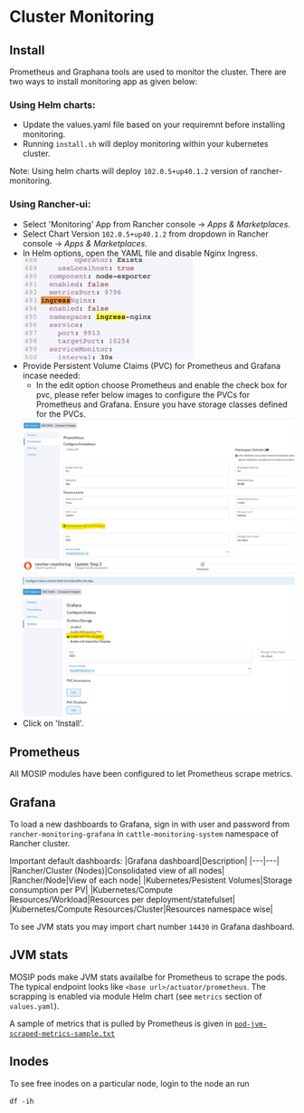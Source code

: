 # Cluster Monitoring

## Install
Prometheus and Graphana tools are used to monitor the cluster. There are two ways to install monitoring app as given below: 

### Using Helm charts:

* Update the values.yaml file based on your requiremnt before installing monitoring.
* Running `install.sh` will deploy monitoring within your kubernetes cluster.

Note: Using helm charts will deploy `102.0.5+up40.1.2` version of rancher-monitoring.

### Using Rancher-ui:

* Select 'Monitoring' App from  Rancher console -> _Apps & Marketplaces_.
* Select Chart Version `102.0.5+up40.1.2` from dropdown in Rancher console -> _Apps & Marketplaces_.
* In Helm options, open the YAML file and disable Nginx Ingress. 
    <img src="../docs/_images/ingress-disable.png" width="300">
* Provide Persistent Volume Claims (PVC) for Prometheus and Grafana incase needed:
   - In the edit option choose Prometheus and enable the check box for pvc, please refer below images to configure the PVCs for Prometheus and Grafana. Ensure you have storage classes defined for the PVCs.
    <div>
        <img src="../docs/_images/prometheus.png" width="800">
    </div>
    <div>
        <img src="../docs/_images/Grafana.png" width="800">
    </div>
* Click on 'Install'.


## Prometheus
All MOSIP modules have been configured to let Prometheus scrape metrics.

## Grafana
To load a new dashboards to Grafana, sign in with user and password from `rancher-monitoring-grafana` in `cattle-monitoring-system` namespace of Rancher cluster.

Important default dashboards:
|Grafana dashboard|Description|
|---|---|
|Rancher/Cluster (Nodes)|Consolidated view of all nodes|
|Rancher/Node|View of each node|
|Kubernetes/Pesistent Volumes|Storage consumption per PV|
|Kubernetes/Compute Resources/Workload|Resources per deployment/statefulset|
|Kubernetes/Compute Resources/Cluster|Resources namespace wise|

To see JVM stats you may import chart number `14430` in Grafana dashboard.

## JVM stats 
MOSIP pods make JVM stats availalbe for Prometheus to scrape the pods. The typical endpoint looks like
`<base url>/actuator/prometheus`. The scrapping is enabled via module Helm chart (see `metrics` section of `values.yaml`).

A sample of metrics that is pulled by Prometheus is given in [`pod-jvm-scraped-metrics-sample.txt`](./pod-jvm-scraped-metrics-sample.txt)

## Inodes
To see free inodes on a particular node, login to the node an run 
```
df -ih
```
